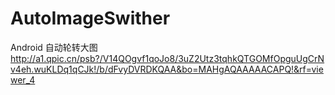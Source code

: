 AutoImageSwither
================

Android 自动轮转大图
http://a1.qpic.cn/psb?/V14QOgvf1qoJo8/3uZ2Utz3tqhkQTGOMfOpguUgCrNv4eh.wuKLDq1qCJk!/b/dFvyDVRDKQAA&bo=MAHgAQAAAAACAPQ!&rf=viewer_4
